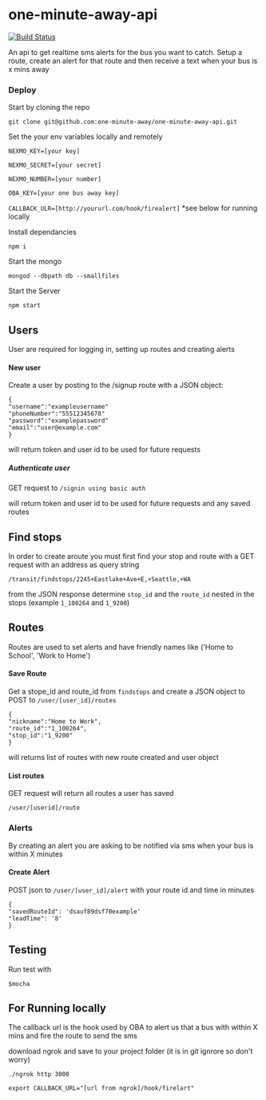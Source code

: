 # one-minute-away-api
[![Build Status](https://travis-ci.org/one-minute-away/one-minute-away-api.svg?branch=dev)](https://travis-ci.org/one-minute-away/one-minute-away-api)

An api to get realtime sms alerts for the bus you want to catch. Setup a route, create an alert for that route and then receive a text when your bus is x mins away


### Deploy
Start by cloning the repo
```
git clone git@github.com:one-minute-away/one-minute-away-api.git
```
Set the your env variables locally and remotely

`NEXMO_KEY=[your key]`

`NEXMO_SECRET=[your secret]`

`NEXMO_NUMBER=[your number]`

`OBA_KEY=[your one bus away key]`

`CALLBACK_ULR=[http://yoururl.com/hook/firealert]` *see below for running locally

Install dependancies
````
npm i
````

Start the mongo
````
mongod --dbpath db --smallfiles
````

Start the Server
````
npm start
````


## Users
User are required for logging in, setting up routes and creating alerts

#### New user
Create a user by posting to the /signup route with a JSON object:
```
{
"username":"exampleusername"
"phoneNumber":"55512345678"
"password":"examplepassword"
"email":"user@example.com"
}
```
will return token and user id to be used for future requests

##### Authenticate user
GET request to `/signin using basic auth`

will return token and user id to be used for future requests and any saved routes


## Find stops
In order to create aroute you must first find your stop and route with a GET request with an address as query string
```
/transit/findstops/2245+Eastlake+Ave+E,+Seattle,+WA
```
from the JSON response determine `stop_id` and the `route_id` nested in the stops (example `1_100264` and `1_9200`)


## Routes
Routes are used to set alerts and have friendly names like ('Home to School', 'Work to Home')

#### Save Route
Get a stope_id and route_id from `findstops` and create a JSON object to POST to
`/user/[user_id]/routes `
````
{
"nickname":"Home to Work",
"route_id":"1_100264",
"stop_id":"1_9200"
}
````
will returns list of routes with new route created and user object

#### List routes
GET request will return all routes a user has saved
````
/user/[userid]/route
````

### Alerts
By creating an alert you are asking to be notified via sms when your bus is within X minutes

#### Create Alert
POST json to `/user/[user_id]/alert`
with your route id and time in minutes
```
{
"savedRouteId": 'dsauf89dsf70example'
"leadTime": '8'
}
```
## Testing

Run test with
```
$mocha
```

## For Running locally
The callback url is the hook used by OBA to alert us that a bus with within X mins and fire the route to send the sms

download ngrok and save to your project folder (it is in git ignrore so don't worry)
````
./ngrok http 3000
````

````
export CALLBACK_URL="[url from ngrok]/hook/firelart"
````
